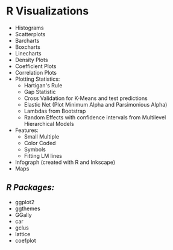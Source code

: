 # **R Visualizations**

   * Histograms
   * Scatterplots
   * Barcharts
   * Boxcharts
   * Linecharts
   * Density Plots
   * Coefficient Plots
   * Correlation Plots
   * Plotting Statistics: 
      * Hartigan's Rule
      * Gap Statistic
      * Cross Validation for K-Means and test predictions
      * Elastic Net (Plot Minimum Alpha and Parsimonious Alpha)
      * Lambdas from Bootstrap
      * Random Effects with confidence intervals from Multilevel Hierarchical Models
   * Features:
      * Small Multiple
      * Color Coded
      * Symbols
      * Fitting LM lines
   * Infograph (created with R and Inkscape)
   * Maps

## *R Packages:*

   * ggplot2
   * ggthemes
   * GGally
   * car
   * gclus
   * lattice
   * coefplot
